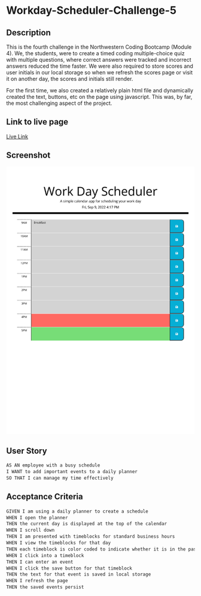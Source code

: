 # Workday-Scheduler-Challenge-5

## Description
This is the fourth challenge in the Northwestern Coding Bootcamp (Module 4). We, the students, were to create a timed coding multiple-choice quiz with multiple questions, where correct answers were tracked and incorrect answers reduced the time faster. We were also required to store scores and user initials in our local storage so when we refresh the scores page or visit it on another day, the scores and initials still render.

For the first time, we also created a relatively plain html file and dynamically created the text, buttons, etc on the page using javascript. This was, by far, the most challenging aspect of the project.

## Link to live page
[Live Link](https://mbronstein1.github.io/Workday-Scheduler-Challenge-5/)

## Screenshot
![Webpage Screenshot](./assets/images/Work-day-scheduler-screenshot.jpg)

## User Story

```md
AS AN employee with a busy schedule
I WANT to add important events to a daily planner
SO THAT I can manage my time effectively
```

## Acceptance Criteria

```md
GIVEN I am using a daily planner to create a schedule
WHEN I open the planner
THEN the current day is displayed at the top of the calendar
WHEN I scroll down
THEN I am presented with timeblocks for standard business hours
WHEN I view the timeblocks for that day
THEN each timeblock is color coded to indicate whether it is in the past, present, or future
WHEN I click into a timeblock
THEN I can enter an event
WHEN I click the save button for that timeblock
THEN the text for that event is saved in local storage
WHEN I refresh the page
THEN the saved events persist
```